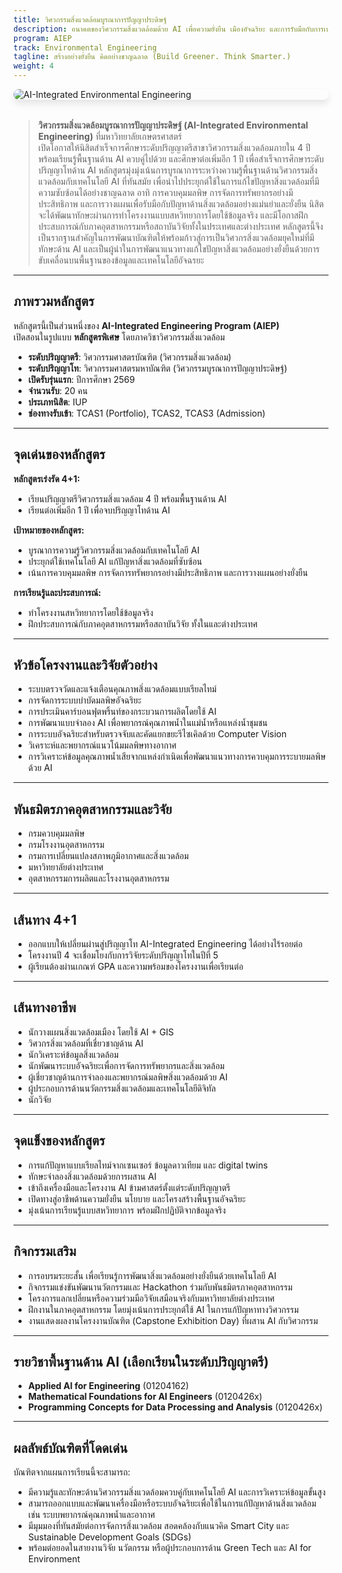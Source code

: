 ```yaml
---
title: วิศวกรรมสิ่งแวดล้อมบูรณาการปัญญาประดิษฐ์
description: อนาคตของวิศวกรรมสิ่งแวดล้อมด้วย AI เพื่อความยั่งยืน เมืองอัจฉริยะ และการรับมือกับการเปลี่ยนแปลงสภาพภูมิอากาศ
program: AIEP
track: Environmental Engineering
tagline: สร้างอย่างยั่งยืน คิดอย่างชาญฉลาด (Build Greener. Think Smarter.)
weight: 4
---
```


<img src="/img/banners/environmental-hero-new.png"
     alt="AI-Integrated Environmental Engineering"
     style="max-width: 100%; height: auto; margin: 0 0 2rem 0; border-radius: 1rem; box-shadow: 0 6px 12px rgba(0,0,0,0.1); display: block;" />

> **วิศวกรรมสิ่งแวดล้อมบูรณาการปัญญาประดิษฐ์ (AI-Integrated Environmental Engineering)** ที่มหาวิทยาลัยเกษตรศาสตร์  
> เปิดโอกาสให้นิสิตสำเร็จการศึกษาระดับปริญญาตรีสาขาวิศวกรรมสิ่งแวดล้อมภายใน 4 ปี พร้อมเรียนรู้พื้นฐานด้าน AI ควบคู่ไปด้วย และศึกษาต่อเพิ่มอีก 1 ปี เพื่อสำเร็จการศึกษาระดับปริญญาโทด้าน AI หลักสูตรมุ่งมุ่งเน้นการบูรณาการระหว่างความรู้พื้นฐานด้านวิศวกรรมสิ่งแวดล้อมกับเทคโนโลยี AI ที่ทันสมัย เพื่อนำไปประยุกต์ใช้ในการแก้ไขปัญหาสิ่งแวดล้อมที่มีความซับซ้อนได้อย่างชาญฉลาด อาทิ การควบคุมมลพิษ การจัดการทรัพยากรอย่างมีประสิทธิภาพ และการวางแผนเพื่อรับมือกับปัญหาด้านสิ่งแวดล้อมอย่างแม่นยำและยั่งยืน นิสิตจะได้พัฒนาทักษะผ่านการทำโครงงานแบบสหวิทยาการโดยใช้ข้อมูลจริง และมีโอกาสฝึกประสบการณ์กับภาคอุตสาหกรรมหรือสถาบันวิจัยทั้งในประเทศและต่างประเทศ หลักสูตรนี้จึงเป็นรากฐานสำคัญในการพัฒนาบัณฑิตให้พร้อมก้าวสู่การเป็นวิศวกรสิ่งแวดล้อมยุคใหม่ที่มีทักษะด้าน AI และเป็นผู้นำในการพัฒนาแนวทางแก้ไขปัญหาสิ่งแวดล้อมอย่างยั่งยืนด้วยการขับเคลื่อนบนพื้นฐานของข้อมูลและเทคโนโลยีอัจฉรยะ

---

##  ภาพรวมหลักสูตร

หลักสูตรนี้เป็นส่วนหนึ่งของ **AI-Integrated Engineering Program (AIEP)**  
เปิดสอนในรูปแบบ **หลักสูตรพิเศษ** โดยภาควิชาวิศวกรรมสิ่งแวดล้อม

-  **ระดับปริญญาตรี**: วิศวกรรมศาสตรบัณฑิต (วิศวกรรมสิ่งแวดล้อม)  
-  **ระดับปริญญาโท**: วิศวกรรมศาสตรมหาบัณฑิต (วิศวกรรมบูรณาการปัญญาประดิษฐ์)  
-  **เปิดรับรุ่นแรก**: ปีการศึกษา 2569  
-  **จำนวนรับ**: 20 คน  
-  **ประเภทนิสิต**: IUP
-  **ช่องทางรับเข้า**: TCAS1 (Portfolio), TCAS2, TCAS3 (Admission)  


---

##  จุดเด่นของหลักสูตร

**หลักสูตรเร่งรัด 4+1:**
- เรียนปริญญาตรีวิศวกรรมสิ่งแวดล้อม 4 ปี พร้อมพื้นฐานด้าน AI
- เรียนต่อเพิ่มอีก 1 ปี เพื่อจบปริญญาโทด้าน AI

**เป้าหมายของหลักสูตร:**
- บูรณาการความรู้วิศวกรรมสิ่งแวดล้อมกับเทคโนโลยี AI
- ประยุกต์ใช้เทคโนโลยี AI แก้ปัญหาสิ่งแวดล้อมที่ซับซ้อน
- เน้นการควบคุมมลพิษ การจัดการทรัพยากรอย่างมีประสิทธิภาพ และการวางแผนอย่างยั่งยืน

**การเรียนรู้และประสบการณ์:**
- ทำโครงงานสหวิทยาการโดยใช้ข้อมูลจริง
- ฝึกประสบการณ์กับภาคอุตสาหกรรมหรือสถาบันวิจัย ทั้งในและต่างประเทศ


---

##  หัวข้อโครงงานและวิจัยตัวอย่าง

- ระบบตรวจวัดและแจ้งเตือนคุณภาพสิ่งแวดล้อมแบบเรียลไทม์
- การจัดการระบบบำบัดมลพิษอัจฉริยะ
- การประเมินคาร์บอนฟุตพริ้นท์ของกระบวนการผลิตโดยใช้ AI
- การพัฒนาแบบจำลอง AI เพื่อพยากรณ์คุณภาพน้ำในแม่น้ำหรือแหล่งน้ำชุมชน
- การระบบอัจฉริยะสำหรับตรวจจับและคัดแยกขยะรีไซเคิลด้วย Computer Vision
- วิเคราะห์และพยากรณ์แนวโน้มมลพิษทางอากาศ
- การวิเคราะห์ข้อมูลคุณภาพน้ำเสียจากแหล่งกำเนิดเพื่อพัฒนาแนวทางการควบคุมการระบายมลพิษด้วย AI

---

##  พันธมิตรภาคอุตสาหกรรมและวิจัย

- กรมควบคุมมลพิษ
- กรมโรงงานอุตสาหกรรม
- กรมการเปลี่ยนแปลงสภาพภูมิอากาศและสิ่งแวดล้อม
- มหาวิทยาลัยต่างประเทศ
- อุตสาหกรรมการผลิตและโรงงานอุตสาหกรรม

---

##  เส้นทาง 4+1

- ออกแบบให้เปลี่ยนผ่านสู่ปริญญาโท AI-Integrated Engineering ได้อย่างไร้รอยต่อ  
- โครงงานปี 4 จะเชื่อมโยงกับการวิจัยระดับปริญญาโทในปีที่ 5  
- ผู้เรียนต้องผ่านเกณฑ์ GPA และความพร้อมของโครงงานเพื่อเรียนต่อ

---

##  เส้นทางอาชีพ

- นักวางแผนสิ่งแวดล้อมเมือง โดยใช้ AI + GIS  
- วิศวกรสิ่งแวดล้อมที่เชี่ยวชาญด้าน AI 
- นักวิเคราะห์ข้อมูลสิ่งแวดล้อม 
- นักพัฒนาระบบอัจฉริยะเพื่อการจัดการทรัพยากรและสิ่งแวดล้อม 
- ผู้เชี่ยวชาญด้านการจำลองและพยากรณ์มลพิษสิ่งแวดล้อมด้วย AI 
- ผู้ประกอบการด้านนวัตกรรมสิ่งแวดล้อมและเทคโนโลยีดิจิทัล
- นักวิจัย
---

##  จุดแข็งของหลักสูตร

- การแก้ปัญหาแบบเรียลไทม์จากเซนเซอร์ ข้อมูลดาวเทียม และ digital twins  
- ทักษะจำลองสิ่งแวดล้อมด้วยการผสาน AI  
- เข้าถึงเครื่องมือและโครงงาน AI ข้ามศาสตร์ตั้งแต่ระดับปริญญาตรี  
- เปิดทางสู่อาชีพด้านความยั่งยืน นโยบาย และโครงสร้างพื้นฐานอัจฉริยะ
- มุ่งเน้นการเรียนรู้แบบสหวิทยาการ พร้อมฝึกปฏิบัติจากข้อมูลจริง

---

##  กิจกรรมเสริม

- การอบรมระยะสั้น เพื่อเรียนรู้การพัฒนาสิ่งแวดล้อมอย่างยั่งยืนด้วยเทคโนโลยี AI
- กิจกรรมแข่งขันพัฒนานวัตกรรมและ Hackathon ร่วมกับพันธมิตรภาคอุตสาหกรรม
- โครงการแลกเปลี่ยนหรือความร่วมมือวิจัยเสมือนจริงกับมหาวิทยาลัยต่างประเทศ
- ฝึกงานในภาคอุตสาหกรรม โดยมุ่งเน้นการประยุกต์ใช้ AI ในการแก้ปัญหาทางวิศวกรรม
- งานแสดงผลงานโครงงานบัณฑิต (Capstone Exhibition Day) ที่ผสาน AI กับวิศวกรรม

---

##  รายวิชาพื้นฐานด้าน AI (เลือกเรียนในระดับปริญญาตรี)

- **Applied AI for Engineering** (01204162)  
- **Mathematical Foundations for AI Engineers** (0120426x)  
- **Programming Concepts for Data Processing and Analysis** (0120426x)

---

##  ผลลัพธ์บัณฑิตที่โดดเด่น

บัณฑิตจากแผนการเรียนนี้จะสามารถ:

- มีความรู้และทักษะด้านวิศวกรรมสิ่งแวดล้อมควบคู่กับเทคโนโลยี AI และการวิเคราะห์ข้อมูลขั้นสูง
- สามารถออกแบบและพัฒนาเครื่องมือหรือระบบอัจฉริยะเพื่อใช้ในการแก้ปัญหาด้านสิ่งแวดล้อม เช่น ระบบพยากรณ์คุณภาพน้ำและอากาศ
- มีมุมมองที่ทันสมัยต่อการจัดการสิ่งแวดล้อม สอดคล้องกับแนวคิด Smart City และ Sustainable Development Goals (SDGs)
- พร้อมต่อยอดในสายงานวิจัย นวัตกรรม หรือผู้ประกอบการด้าน Green Tech และ AI for Environment
